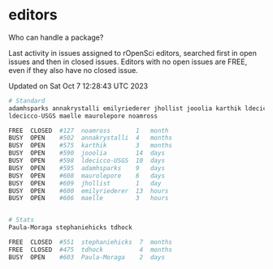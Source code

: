 # editors

Who can handle a package?

Last activity in issues assigned to rOpenSci editors, searched first in open
issues and then in closed issues. Editors with no open issues are FREE, even if
they also have no closed issue.


Updated on Sat Oct 7 12:28:43 UTC 2023

```bash
# Standard
adamhsparks annakrystalli emilyriederer jhollist jooolia karthik ldecicco
ldecicco-USGS maelle maurolepore noamross

FREE  CLOSED  #127  noamross       1   month
BUSY  OPEN    #502  annakrystalli  4   months
BUSY  OPEN    #575  karthik        3   months
BUSY  OPEN    #590  jooolia        14  days
BUSY  OPEN    #598  ldecicco-USGS  10  days
BUSY  OPEN    #595  adamhsparks    9   days
BUSY  OPEN    #608  maurolepore    6   days
BUSY  OPEN    #609  jhollist       1   day
BUSY  OPEN    #600  emilyriederer  13  hours
BUSY  OPEN    #606  maelle         3   hours


# Stats
Paula-Moraga stephaniehicks tdhock

FREE  CLOSED  #551  stephaniehicks  7  months
FREE  CLOSED  #475  tdhock          4  months
BUSY  OPEN    #603  Paula-Moraga    2  days
```
